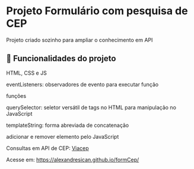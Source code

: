 # Projeto Formulário com pesquisa de CEP
Projeto criado sozinho para ampliar o conhecimento em API

## :hammer: Funcionalidades do projeto

HTML, CSS e JS

eventListeners: observadores de evento para executar função

funções

querySelector: seletor versátil de tags no HTML para manipulação no JavaScript

templateString: forma abreviada de concatenação

adicionar e remover elemento pelo JavaScript

Consultas em API de CEP: <a href="https://viacep.com.br" target="blank">Viacep</a>

Acesse em: https://alexandresican.github.io/formCep/
